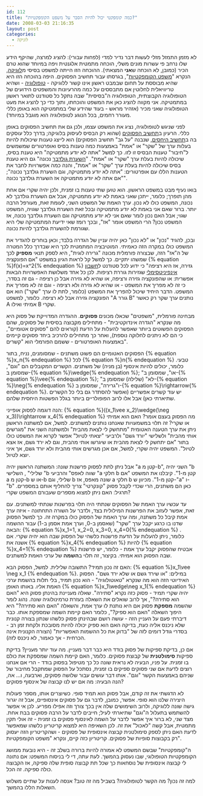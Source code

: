 ```yaml
---
id: 112
title: "כמה קומפקטי יכול להיות הסבר על משפט הקומפקטיות?"
date: 2008-03-03 21:16:35
layout: post
categories: 
  - לוגיקה
---
```

לא מזמן התמזל מזלי לעשות דבר נדיר למדי (לפחות עבורי): להציג למרצה, שהיקף הידע שלו נרחב פי עשרות מונים משלי, הוכחה מתמטית אלגנטית ויפה במיוחד שהוא טרם הכיר (כמובן, לא הוכחה ש<strong>אני</strong> המצאתי). ההוכחה הזו הייתה למשפט בסיסי מ<a href="http://he.wikipedia.org/wiki/%D7%9C%D7%95%D7%92%D7%99%D7%A7%D7%94_%D7%9E%D7%AA%D7%9E%D7%98%D7%99%D7%AA">לוגיקה</a>, הנקרא "<a href="http://he.wikipedia.org/wiki/%D7%9E%D7%A9%D7%A4%D7%98_%D7%94%D7%A7%D7%95%D7%9E%D7%A4%D7%A7%D7%98%D7%99%D7%95%D7%AA">משפט הקומפקטיות</a>", בגרסתו עבור תחשיב הפסוקים. היפה בהוכחה הזו היא שהיא מבוססת על תחום שבמבט ראשון אינו קשור ללוגיקה - <a href="http://he.wikipedia.org/wiki/%D7%98%D7%95%D7%A4%D7%95%D7%9C%D7%95%D7%92%D7%99%D7%94">טופולוגיה</a> - ושהיא טריוויאלית לחלוטין אם מתבססים על כמה מהרעיונות והמשפטים הידועים של הטופולוגיה הקבוצתית, הטופולוגיה ה"בסיסית" שבה נתקל כל סטודנט לתואר ראשון במתמטיקה. אני מקווה להציג כאן את המשפט והוכחתו, ותוך כדי כך להציג את מעט הטופולוגיה שאני מכיר (אזהיר מראש - בעוד שהידע שלי במתמטיקה הוא באופן כללי מעורר רחמים, בכל הנוגע לטופולוגיה הוא מוגבל במיוחד).

לפני שניגש לטופולוגיה, נציג את המשפט עצמו, ולכן גם את תחשיב הפסוקים באופן כללי. הרעיון ב<a href="http://he.wikipedia.org/wiki/%D7%AA%D7%97%D7%A9%D7%99%D7%91_%D7%A4%D7%A1%D7%95%D7%A7%D7%99%D7%9D">תחשיב הפסוקים</a> (שהוא רק הבסיס לעיסוק בלוגיקה; בדרך כלל עוסקים בה ב<a href="http://he.wikipedia.org/wiki/%D7%AA%D7%97%D7%A9%D7%99%D7%91_%D7%94%D7%99%D7%97%D7%A1%D7%99%D7%9D">תחשיב היחסים</a>, שנבנה "על גב" תחשיב הפסוקים) הוא לייצג טענות שיכולות להיות בעלות ערך של "שקר" או "אמת" באמצעות כמה טענות בסיס ואופרטורים שמשמשים ל"חיבור" טענות הבסיס זו לזו. כך למשל "אתה לא יודע מתמטיקה" היא טענת בסיס, שיכולה להיות בעלת ערך "שקר" או "אמת". "<a href="http://he.wikipedia.org/wiki/%D7%94%D7%A9%D7%A2%D7%A8%D7%AA_%D7%92%D7%95%D7%9C%D7%93%D7%91%D7%9A">השערת גולדבך</a> נכונה" גם היא טענת בסיס שיכולה להיות בעלת ערך "שקר" או "אמת", והנה כמה אפשרויות לחבר את הטענות הללו עם אופרטורים: "אתה לא יודע מתמטיקה, וגם השערת גולדבך נכונה"; "אם אתה לא יודע מתמטיקה אז השערת גולדבך נכונה".

בואו נעיף מבט במשפט הראשון. הוא טוען שתי טענות בו זמנית, ולכן יהיה שקרי אם אחת מהן תופרך; כלומר, ייתכן שאני באמת לא יודע מתמטיקה, אבל אם השערת גולדבך לא נכונה, המשפט כולו לא נכון. ערך האמת של המשפט השני, לעומת זאת, מעורפל הרבה יותר. ברור שאם אני באמת לא יודע מתמטיקה ובכל זאת השערת גולדבך שגויה, המשפט שגוי; אבל האם נכון לומר שאם אני לא יודע מתמטיקה וגם השערת גולדבך נכונה, אז המשפט נכון? הרי המשפט אומר "אז", ובכך רומז שאי ידיעת המתמטיקה שלי היא שגורמת להשערת גולדבך להיות נכונה.

ובכן, להגיד "נכון" או "לא נכון" כאן יהיה עניין של הגדרה בלבד; וכאן בוחרים להגדיר את המשפט כולו במקרה הזה כאמיתי. המוטיבציה המתמטית לכך היא שבדרך כלל המטרה של ה"אז" הזה, שבצורה פורמלית מכונה "גרירה לוגית", היא לספק תנאי <strong>מספיק</strong> לכך שמשהו יתקיים. כך למשל קל לראות הגיון במשפט "אם הפונקציה {% equation %}f(x)=x^2{% endequation %} גזירה, אז היא רציפה" כי ידוע לכל סטודנט ל<a href="http://he.wikipedia.org/wiki/%D7%97%D7%A9%D7%91%D7%95%D7%9F_%D7%90%D7%99%D7%A0%D7%A4%D7%99%D7%A0%D7%99%D7%98%D7%A1%D7%99%D7%9E%D7%9C%D7%99">חשבון אינפיניטסימלי</a> שגזירות גוררת רציפות. לכן כל אחד משלושת האפשרויות הבאות אפשרית: או שהפונקציה גזירה ורציפה, או שהיא לא גזירה אבל כן רציפה - גם זה בסדר, כי זה לא מפריך את המשפט - או שהיא לא גזירה ולא רציפה - וגם זה לא מפריך את המשפט. הדבר היחיד שיכול להפריך את המשפט (כלומר, לתת לו ערך "שקר") הוא אם הפונקציה גזירה אבל לא רציפה. כלומר, למשפט "A גורר B" נותנים ערך שקר רק כאשר A אמיתי ואילו B שקרי.

מבחינה פורמלית, "משפטים" שכאלו מכונים <strong>פסוקים</strong>. ההגדרה המדוייקת של פסוק היא מה שנקרא "הגדרה אינדוקטיבית" - מתחילים מקבוצה בסיסית של פסוקים, שהם הפסוקים הפשוטים ביותר שאפשר להעלות על הדעת (קוראים להם "פסוקים אטומיים", כי הם לא ניתנים לחלוקה נוספת), ואחר כך מתחילים להרכיב ביחד פסוקים קיימים באמצעות האופרטורים - ששמם הפורמלי הוא "קשרים".

הפסוקים האטומיים הם פשוט משתנים - שמסומנים, נניח, בתור {% equation %}x_n{% endequation %} לכל {% equation %}n{% endequation %} טבעי. כלומר, יכולים להיות אינסוף (בן מניה) של משתנים. הקשרים המקובלים הם "וגם", שמסומן ב-{% equation %}\wedge{% endequation %}; "או", שמסומן ב-{% equation %}\vee{% endequation %}; "לא" (שלילה) שמסומן ב-{% equation %}\neg{% endequation %} ו"גרירה", שמסומן ב-{% equation %}\rightarrow{% endequation %}. יש עוד קשרים אפשריים (ואפשר להסתדר גם בלי כל הקשרים שתיארתי כאן) אבל אלו לרוב הפופולריים ביותר בגלל הפשטות היחסית שלהם.

הנה דוגמה לפסוק אופייני: {% equation %}((x_1\vee x_2)\wedge(\neg x_3))\rightarrow x_4{% endequation %} מה הפסוק בעצם אומר? האם הוא אמיתי או שקרי? זה תלוי במשמעויות שאנחנו נותנים למשתנים. למשל, אם למשתנה הראשון ניתן את ערך הטענה האטומית "מתחשק לי לצאת מהבית" ולמשתנה השני את "מגרשים אותי מהבית" ולשלישי "יורד גשם" ולרביעי "יצאתי לטיול" אפשר לקרוא את המשפט כולו בתור "אם יתחשק לי לצאת מהבית או שיגרשו אותי מהבית, וגם לא ירד גשם, אז אצא לטיול". המשפט יהיה שקרי, למשל, אם אכן מגרשים אותי מהבית ולא יורד גשם, אך איני יוצא לטיול.

אבל ניתן לתת לפסוק פרשנות שונה: המשתנה הראשון יהיה "a קטן מ-b", השני יהיה "b שלילי" , השלישי "b שווה לאפס" והרביעי "a חלקי b קטן מ-1". קיבלנו את המשפט "אם a קטן מ-b או ש-b שלילי, וגם b שונה מאפס, אז a חלקי b קטן מ-1". מכיוון ש-"a" ו-"b" כאן הם משתנים, הרי שכדי לקבל פסוק "קונקרטי" צריך להחליף אותם במספרים. תרגיל: האם ניתן למצוא מספרים שעבורם המשפט שקרי?

עד עכשיו ערך האמת של הפסוקים שנתתי היה תלוי בפרשנות שנתתי למשתנים. עם זאת, אפשר לעזוב את הפרשנות המילולית בצד, ולדבר על השורה התחתונה - איזה ערך אמת קיבל כל משתנה, ומה ערך האמת של הפסוק כולו במקרה זה. כך למשל הפסוק שדנו בו כרגע יקבל ערך "שקר" (שאסמן ב-0, וערך אמת אסמן ב-1) עבור ההשמה הבאה: {% equation %}x_1=1, x_2=0, x_3=0, x_4=0{% endequation %} . כלומר, ניתן להעלות על הדעת פרשנות כלשהי של הפסוק שבה הוא יהיה שקרי. אם אשנה את {% equation %}x_4{% endequation %} להיות {% equation %}x_4=1{% endequation %} אבטיח שהפסוק יקבל ערך אמת - כלומר, יש פרשנות שבה הפסוק הוא אמיתי. בקיצור, זה תלוי ב<strong>השמה</strong> של ערכי האמת למשתנים.

האם זה נכון תמיד? התשובה שלילית. למשל, הפסוק הבא: {% equation %}x_1\vee \neg x_1 {% endequation %}. במילים: "או שירד גשם או שלא ירד גשם". הפסוק האידיוטי הזה הוא מה שנקרא "טאוטולוגיה" - הוא נכון תמיד, בלי תלות בהשמת ערכי האמת אליו. באותו האופן {% equation %}x_1\wedge\neg x_1{% endequation %} יהיה שקרי תמיד - פסוק כזה נקרא "סתירה". שאלה מעניינת בהינתן פסוק היא "האם הוא סתירה?", אך לרוב שואלים את השאלה בעזרת טרמינולוגיה שונה. נהוג לומר שהשמה <strong>מספקת</strong> פסוק אם היא נותנת לו ערך אמת, והשאלה "האם הוא סתירה?" היא היפוך השאלה "האם הוא ספיק?", כלומר האם קיימת השמה שמספקת אותו. כבר דיברתי פעם על העניין הזה - עושה רושם שבהינתן פסוק כלשהו שנתון בצורה קנונית שלא ניכנס אליה כעת, בדיקה האם הוא ספיק יכולה להיות מסובכת ולקחת זמן רב - בסדרי גודל דומים לזה של "בדוק את כל ההשמות האפשריות" (הצורה הקנונית אינה הכרחית - אך כאמור, לא ניכנס לזה).

אם כן, בדיקת ספיקות של פסוק בודד היא כבר דבר מעניין. מה עוד יותר מעניין? בדיקת ספיקות <strong>סימולטנית</strong> של קבוצת פסוקים. כלומר, האם קיימת השמה שמספקת את כולם בו זמנית. על פניו, הבעיה לא נראית שונה כל כך מטיפול בפסוק בודד - הרי אם אנחנו רוצים לדעת אם שני פסוקים ספיקים בו זמנית, נסתכל על הפסוק שמתקבל מחיבור של שניהם באמצעות הקשר "וגם". אותו דבר עושים עבור שלושה פסוקים, וארבעה, ו... אה, הנה הבעיה: מה אם יש לנו קבוצה של אינסוף פסוקים?

לא הדגשתי את זה קודם, אבל פסוק הוא תמיד סופי. כשיוצרים אותו, מספר פעולות היצירה שלנו הוא סופי. אפשר, כמובן, לדבר גם על פסוקים אינסופיים, אבל זה יגרור גישה שונה ללוגיקה, ולרוב השימושים שלה אין בכך צורך וזה אפילו מפריע. לכן אי אפשר להשתמש בתעלול ה"וגם" שתיארתי לעיל; חייבים לדבר על הרבה פסוקים בבת אחת. מצד שני, לא ברור איך אפשר לדבר על השמה לאינסוף פסוקים בו זמנית - זה אולי תקין מתמטית, אבל קשה "לאכול" את זה. לכן השאיפה היא למצוא קריטריון כלשהו שמאפשר לדעת האם ניתן לספק סימולטנית קבוצה אינסופית של פסוקים - ושהקריטריון הזה יעסוק רק בקבוצות סופיות של פסוקים. קריטריון כזה קיים, ונקרא "משפט הקומפקטיות".

ה"קומפקטיות" שבשם המשפט לא אמורה להיות ברורה בשלב זה - היא נובעת ממושג הקומפקטיות הטופולוגי, שבו נעסוק בהמשך. לעת עתה, די לי בניסוח המשפט: אם נתונה לי קבוצה אינסופית של נוסחאות כך שכל תת קבוצה סופית שלה ספיקה, אז הקבוצה כולה ספיקה. זה הכל.

למה זה נכון? מה הקשר לטופולוגיה? בשביל מה זה טוב? אנסה לענות על שתיים משלוש השאלות הללו בהמשך.
